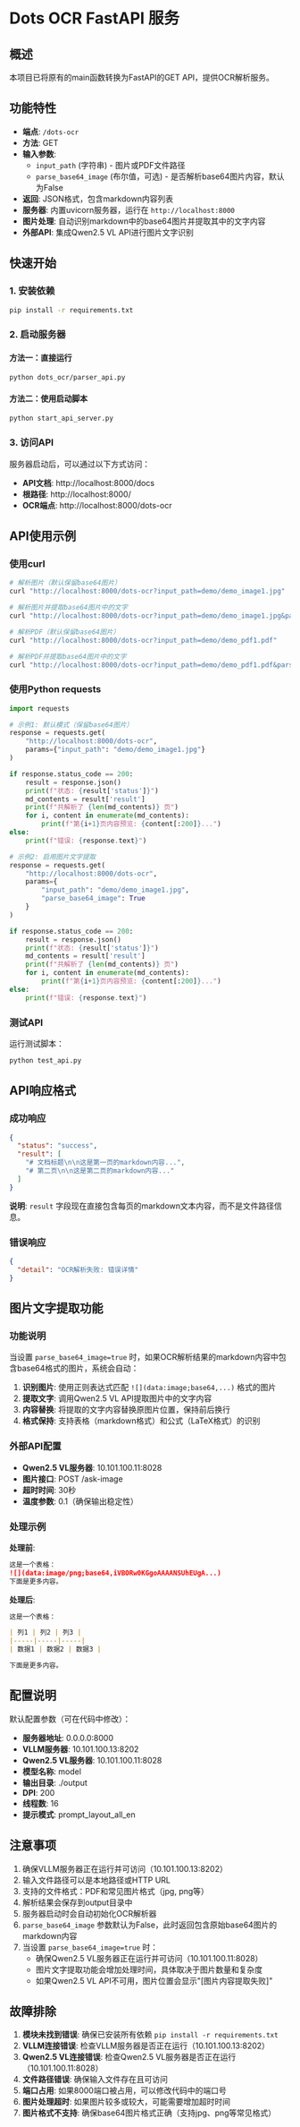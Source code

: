 # Dots OCR FastAPI 服务

## 概述

本项目已将原有的main函数转换为FastAPI的GET API，提供OCR解析服务。

## 功能特性

- **端点**: `/dots-ocr`
- **方法**: GET
- **输入参数**: 
  - `input_path` (字符串) - 图片或PDF文件路径
  - `parse_base64_image` (布尔值，可选) - 是否解析base64图片内容，默认为False
- **返回**: JSON格式，包含markdown内容列表
- **服务器**: 内置uvicorn服务器，运行在 `http://localhost:8000`
- **图片处理**: 自动识别markdown中的base64图片并提取其中的文字内容
- **外部API**: 集成Qwen2.5 VL API进行图片文字识别

## 快速开始

### 1. 安装依赖

```bash
pip install -r requirements.txt
```

### 2. 启动服务器

#### 方法一：直接运行
```bash
python dots_ocr/parser_api.py
```

#### 方法二：使用启动脚本
```bash
python start_api_server.py
```

### 3. 访问API

服务器启动后，可以通过以下方式访问：

- **API文档**: http://localhost:8000/docs
- **根路径**: http://localhost:8000/
- **OCR端点**: http://localhost:8000/dots-ocr

## API使用示例

### 使用curl

```bash
# 解析图片（默认保留base64图片）
curl "http://localhost:8000/dots-ocr?input_path=demo/demo_image1.jpg"

# 解析图片并提取base64图片中的文字
curl "http://localhost:8000/dots-ocr?input_path=demo/demo_image1.jpg&parse_base64_image=true"

# 解析PDF（默认保留base64图片）
curl "http://localhost:8000/dots-ocr?input_path=demo/demo_pdf1.pdf"

# 解析PDF并提取base64图片中的文字
curl "http://localhost:8000/dots-ocr?input_path=demo/demo_pdf1.pdf&parse_base64_image=true"
```

### 使用Python requests

```python
import requests

# 示例1: 默认模式（保留base64图片）
response = requests.get(
    "http://localhost:8000/dots-ocr",
    params={"input_path": "demo/demo_image1.jpg"}
)

if response.status_code == 200:
    result = response.json()
    print(f"状态: {result['status']}")
    md_contents = result['result']
    print(f"共解析了 {len(md_contents)} 页")
    for i, content in enumerate(md_contents):
        print(f"第{i+1}页内容预览: {content[:200]}...")
else:
    print(f"错误: {response.text}")

# 示例2: 启用图片文字提取
response = requests.get(
    "http://localhost:8000/dots-ocr",
    params={
        "input_path": "demo/demo_image1.jpg",
        "parse_base64_image": True
    }
)

if response.status_code == 200:
    result = response.json()
    print(f"状态: {result['status']}")
    md_contents = result['result']
    print(f"共解析了 {len(md_contents)} 页")
    for i, content in enumerate(md_contents):
        print(f"第{i+1}页内容预览: {content[:200]}...")
else:
    print(f"错误: {response.text}")
```

### 测试API

运行测试脚本：

```bash
python test_api.py
```

## API响应格式

### 成功响应

```json
{
  "status": "success",
  "result": [
    "# 文档标题\n\n这是第一页的markdown内容...",
    "# 第二页\n\n这是第二页的markdown内容..."
  ]
}
```

**说明**: `result` 字段现在直接包含每页的markdown文本内容，而不是文件路径信息。

### 错误响应

```json
{
  "detail": "OCR解析失败: 错误详情"
}
```

## 图片文字提取功能

### 功能说明

当设置 `parse_base64_image=true` 时，如果OCR解析结果的markdown内容中包含base64格式的图片，系统会自动：

1. **识别图片**: 使用正则表达式匹配 `![](data:image;base64,...)` 格式的图片
2. **提取文字**: 调用Qwen2.5 VL API提取图片中的文字内容
3. **内容替换**: 将提取的文字内容替换原图片位置，保持前后换行
4. **格式保持**: 支持表格（markdown格式）和公式（LaTeX格式）的识别

### 外部API配置

- **Qwen2.5 VL服务器**: 10.101.100.11:8028
- **图片接口**: POST /ask-image
- **超时时间**: 30秒
- **温度参数**: 0.1（确保输出稳定性）

### 处理示例

**处理前**:
```markdown
这是一个表格：
![](data:image/png;base64,iVBORw0KGgoAAAANSUhEUgA...)
下面是更多内容。
```

**处理后**:
```markdown
这是一个表格：

| 列1 | 列2 | 列3 |
|-----|-----|-----|
| 数据1 | 数据2 | 数据3 |

下面是更多内容。
```

## 配置说明

默认配置参数（可在代码中修改）：

- **服务器地址**: 0.0.0.0:8000
- **VLLM服务器**: 10.101.100.13:8202
- **Qwen2.5 VL服务器**: 10.101.100.11:8028
- **模型名称**: model
- **输出目录**: ./output
- **DPI**: 200
- **线程数**: 16
- **提示模式**: prompt_layout_all_en

## 注意事项

1. 确保VLLM服务器正在运行并可访问（10.101.100.13:8202）
2. 输入文件路径可以是本地路径或HTTP URL
3. 支持的文件格式：PDF和常见图片格式（jpg, png等）
4. 解析结果会保存到output目录中
5. 服务器启动时会自动初始化OCR解析器
6. `parse_base64_image` 参数默认为False，此时返回包含原始base64图片的markdown内容
7. 当设置 `parse_base64_image=true` 时：
   - 确保Qwen2.5 VL服务器正在运行并可访问（10.101.100.11:8028）
   - 图片文字提取功能会增加处理时间，具体取决于图片数量和复杂度
   - 如果Qwen2.5 VL API不可用，图片位置会显示"[图片内容提取失败]"

## 故障排除

1. **模块未找到错误**: 确保已安装所有依赖 `pip install -r requirements.txt`
2. **VLLM连接错误**: 检查VLLM服务器是否正在运行（10.101.100.13:8202）
3. **Qwen2.5 VL连接错误**: 检查Qwen2.5 VL服务器是否正在运行（10.101.100.11:8028）
4. **文件路径错误**: 确保输入文件存在且可访问
5. **端口占用**: 如果8000端口被占用，可以修改代码中的端口号
6. **图片处理超时**: 如果图片较多或较大，可能需要增加超时时间
7. **图片格式不支持**: 确保base64图片格式正确（支持jpg、png等常见格式）